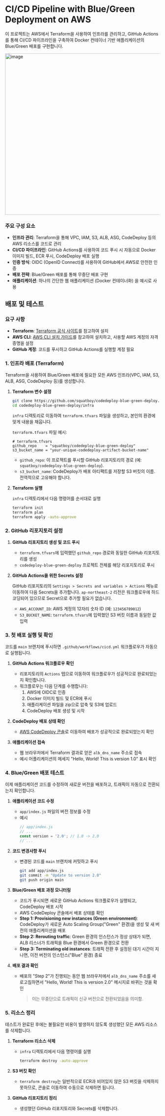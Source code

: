 # CI/CD Pipeline with Blue/Green Deployment on AWS 

이 프로젝트는 AWS에서 Terraform을 사용하여 인프라를 관리하고, GitHub Actions를 통해 CI/CD 파이프라인을 구축하여 Docker 컨테이너 기반 애플리케이션의 Blue/Green 배포를 구현합니다.

<img width="899" height="524" alt="image" src="https://github.com/user-attachments/assets/03964313-c856-4144-9ce6-b9dbe5e1c01f" />


### 주요 구성 요소

- **인프라 관리**: Terraform을 통해 VPC, IAM, S3, ALB, ASG, CodeDeploy 등의 AWS 리소스를 코드로 관리
- **CI/CD 파이프라인**: GitHub Actions를 사용하여 코드 푸시 시 자동으로 Docker 이미지 빌드, ECR 푸시, CodeDeploy 배포 실행
- **인증 방식**: OIDC (OpenID Connect)를 사용하여 GitHub에서 AWS로 안전한 인증
- **배포 전략**: Blue/Green 배포를 통해 무중단 배포 구현
- **애플리케이션**: 하나의 간단한 웹 애플리케이션 (Docker 컨테이너화) 을 예시로 사용

## 배포 및 테스트

### 요구 사항

- **Terraform**: [Terraform 공식 사이트](https://learn.hashicorp.com/tutorials/terraform/install-cli)를 참고하여 설치
- **AWS CLI**: [AWS CLI 설치 가이드](https://docs.aws.amazon.com/cli/latest/userguide/cli-chap-install.html)를 참고하여 설치하고, 사용할 AWS 계정의 자격 증명을 설정
- **GitHub 계정**: 코드를 푸시하고 GitHub Actions를 실행할 계정 필요


### 1. 인프라 배포 (Terraform)

Terraform을 사용하여 Blue/Green 배포에 필요한 모든 AWS 인프라(VPC, IAM, S3, ALB, ASG, CodeDeploy 등)를 생성합니다.

1.  **Terraform 변수 설정**

    ```bash
    git clone https://github.com/squatboy/codedeploy-blue-green-deploy.git
    cd codedeploy-blue-green-deploy/infra
    ```
    
    `infra` 디렉토리로 이동하여 `terraform.tfvars` 파일을 생성하고, 본인의 환경에 맞게 내용을 채웁니다.
    
    `terraform.tfvars` 파일 예시:
    ```hcl
    # terraform.tfvars
    github_repo    = "squatboy/codedeploy-blue-green-deploy"
    s3_bucket_name = "your-unique-codedeploy-artifact-bucket-name"
    ```
    - `github_repo`: 이 프로젝트를 푸시할 GitHub 리포지토리의 경로 (예: `squatboy/codedeploy-blue-green-deploy`).
    - `s3_bucket_name`: CodeDeploy가 배포 아티팩트를 저장할 S3 버킷의 이름. 전역적으로 고유해야 합니다.

2.  **Terraform 실행**

    `infra` 디렉토리에서 다음 명령어를 순서대로 실행

    ```bash
    terraform init
    terraform plan
    terraform apply -auto-approve
    ```


### 2. GitHub 리포지토리 설정

1.  **GitHub 리포지토리 생성 및 코드 푸시**
    - `terraform.tfvars`에 입력했던 `github_repo` 경로와 동일한 GitHub 리포지토리를 생성
    - `codedeploy-blue-green-deploy` 프로젝트 전체를 해당 리포지토리로 푸시

2.  **GitHub Actions을 위한 Secrets 설정**

    GitHub 리포지토리의 `Settings > Secrets and variables > Actions` 메뉴로 이동하여 다음 Secrets을 추가합니다. `ap-northeast-2` 리전은 워크플로우에 하드코딩되어 있으므로 Secret으로 추가할 필요가 없습니다.

    - `AWS_ACCOUNT_ID`: AWS 계정의 12자리 숫자 ID (예: `123456789012`)
    - `S3_BUCKET_NAME`: `terraform.tfvars`에 입력했던 S3 버킷 이름과 동일한 값 입력


### 3. 첫 배포 실행 및 확인

코드를 `main` 브랜치에 푸시하면 `.github/workflows/cicd.yml` 워크플로우가 자동으로 실행됩니다.

1.  **GitHub Actions 워크플로우 확인**
    - 리포지토리의 `Actions` 탭으로 이동하여 워크플로우가 성공적으로 완료되었는지 확인합니다.
    - 워크플로우는 다음 단계를 수행합니다:
        1. AWS에 OIDC로 인증
        2. Docker 이미지 빌드 및 ECR에 푸시
        3. 애플리케이션 파일을 zip으로 압축 및 S3에 업로드
        4. CodeDeploy 배포 생성 및 시작

2.  **CodeDeploy 배포 상태 확인**
    - [AWS CodeDeploy 콘솔](https://console.aws.amazon.com/codedeploy/home)로 이동하여 배포가 성공적으로 완료되었는지 확인

3.  **애플리케이션 접속**
    - 웹 브라우저에서 Terraform 결과로 얻은 `alb_dns_name` 주소로 접속
    - 예시 어플리케이션의 메세지 "Hello, World! This is version 1.0" 표시 확인


### 4. Blue/Green 배포 테스트

이제 애플리케이션 코드를 수정하여 새로운 버전을 배포하고, 트래픽이 자동으로 전환되는지 확인합니다.

1.  **애플리케이션 코드 수정**
    - `app/index.js` 파일의 버전 정보를 수정
    - 예시
      ```javascript
      // app/index.js
      // ...
      const version = '2.0'; // 1.0 -> 2.0
      // ...
      ```

2.  **코드 변경사항 푸시**
    - 변경된 코드를 `main` 브랜치에 커밋하고 푸시
      ```bash
      git add app/index.js
      git commit -m "Update to version 2.0"
      git push origin main
      ```

3.  **Blue/Green 배포 과정 모니터링**
    - 코드가 푸시되면 새로운 GitHub Actions 워크플로우가 실행되고, CodeDeploy 배포 시작
    - AWS CodeDeploy 콘솔에서 배포 상태를 확인
    - **Step 1: Provisioning new instances (Green environment)**: CodeDeploy가 새로운 Auto Scaling Group("Green" 환경)을 생성 및 새 버전의 애플리케이션을 배포
    - **Step 2: Rerouting traffic**: Green 환경의 인스턴스가 정상 상태가 되면, ALB 리스너가 트래픽을 Blue 환경에서 Green 환경으로 전환
    - **Step 3: Terminating old instances**: 트래픽 전환 후 설정된 대기 시간이 지나면, 이전 버전의 인스턴스("Blue" 환경) 종료

4.  **배포 결과 확인**
    - 배포의 "Step 2"가 진행되는 동안 웹 브라우저에서 `alb_dns_name` 주소를 새로고침하면서 "Hello, World! This is version 2.0" 메시지로 바뀌는 것을 확인
      > 이는 무중단으로 트래픽이 신규 버전으로 전환되었음을 의미함.


### 5. 리소스 정리

테스트가 완료된 후에는 불필요한 비용이 발생하지 않도록 생성했던 모든 AWS 리소스를 삭제합니다.

1.  **Terraform 리소스 삭제**
    - `infra` 디렉토리에서 다음 명령어를 실행

      ```bash
      terraform destroy -auto-approve
      ```

2.  **S3 버킷 확인**
    - `terraform destroy`는 일반적으로 ECR과 비어있지 않은 S3 버킷을 삭제하지 못하므로, 콘솔로 이동하여 수동으로 삭제하면 됩니다.

3.  **GitHub 리포지토리 정리**
    - 생성했던 GitHub 리포지토리와 Secrets를 삭제합니다.
